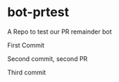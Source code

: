 # bot-prtest
A Repo to test our PR remainder bot


First Commit

Second commit, second PR

Third commit
